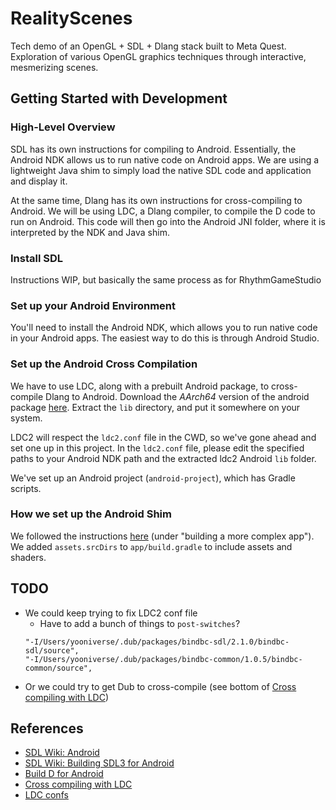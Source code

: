 # RealityScenes
Tech demo of an OpenGL + SDL + Dlang stack built to Meta Quest. Exploration of various OpenGL graphics techniques through interactive, mesmerizing scenes.

## Getting Started with Development

### High-Level Overview
SDL has its own instructions for compiling to Android. Essentially, the Android NDK allows us to run native code on Android apps. We are using a lightweight Java shim to simply load the native SDL code and application and display it.

At the same time, Dlang has its own instructions for cross-compiling to Android. We will be using LDC, a Dlang compiler, to compile the D code to run on Android. This code will then go into the Android JNI folder, where it is interpreted by the NDK and Java shim.

### Install SDL
Instructions WIP, but basically the same process as for RhythmGameStudio

### Set up your Android Environment
You'll need to install the Android NDK, which allows you to run native code in your Android apps. The easiest way to do this is through Android Studio.

### Set up the Android Cross Compilation
We have to use LDC, along with a prebuilt Android package, to cross-compile Dlang to Android. Download the _AArch64_ version of the android package [here](https://github.com/ldc-developers/ldc/releases/). Extract the `lib` directory, and put it somewhere on your system.

LDC2 will respect the `ldc2.conf` file in the CWD, so we've gone ahead and set one up in this project. In the `ldc2.conf` file, please edit the specified paths to your Android NDK path and the extracted ldc2 Android `lib` folder.

We've set up an Android project (`android-project`), which has Gradle scripts.

### How we set up the Android Shim
We followed the instructions [here](https://wiki.libsdl.org/SDL3/README/android) (under "building a more complex app"). We added `assets.srcDirs` to `app/build.gradle` to include assets and shaders.

## TODO
- We could keep trying to fix LDC2 conf file
    - Have to add a bunch of things to `post-switches`?
    ```
    "-I/Users/yooniverse/.dub/packages/bindbc-sdl/2.1.0/bindbc-sdl/source",
    "-I/Users/yooniverse/.dub/packages/bindbc-common/1.0.5/bindbc-common/source",
    ```
- Or we could try to get Dub to cross-compile (see bottom of [Cross compiling with LDC](https://wiki.dlang.org/Cross-compiling_with_LDC))

## References
- [SDL Wiki: Android](https://wiki.libsdl.org/SDL3/README/android)
- [SDL Wiki: Building SDL3 for Android](https://wiki.libsdl.org/SDL3/Android)
- [Build D for Android](https://wiki.dlang.org/Build_D_for_Android#Cross-compilation)
- [Cross compiling with LDC](https://wiki.dlang.org/Cross-compiling_with_LDC)
- [LDC confs](https://forum.dlang.org/thread/zxxdcoytocuyxitbwkrn@forum.dlang.org)